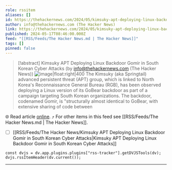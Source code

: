 ```yaml
---
role: rssitem
aliases: []
id: https://thehackernews.com/2024/05/kimsuky-apt-deploying-linux-backdoor.html
author: info@thehackernews.com (The Hacker News)
link: https://thehackernews.com/2024/05/kimsuky-apt-deploying-linux-backdoor.html
published: 2024-05-17T08:46:00.000Z
feed: "[[RSS/Feeds/The Hacker News.md | The Hacker News]]"
tags: []
pinned: false
---
```


> [!abstract] Kimsuky APT Deploying Linux Backdoor Gomir in South Korean Cyber Attacks (by info@thehackernews.com (The Hacker News))
> ![image|float:right|400](https://blogger.googleusercontent.com/img/b/R29vZ2xl/AVvXsEgKkkd9TlpBH69SJ2A5la8Bres_d4l53vzANAK7W2RVh3HJoJjX9PuIhhtiYhO5YlDnu8RuFrT8bAyj_0DwcjPB4tSIcLglj7N2PGus3G1cYnF29ytBkUvgf_DuGCsD5wc7c9NZ-Y5WoSifZzg5ZcNs2nbhRgepHlfcURgaVUvEu_6OQwZktjWfr-did40B/s1600/linux.png) The Kimsuky (aka Springtail) advanced persistent threat (APT) group, which is linked to North Korea's Reconnaissance General Bureau (RGB), has been observed deploying a Linux version of its GoBear backdoor as part of a campaign targeting South Korean organizations. The backdoor, codenamed Gomir, is "structurally almost identical to GoBear, with extensive sharing of code between

🌐 Read article [online](https://thehackernews.com/2024/05/kimsuky-apt-deploying-linux-backdoor.html). ⤴ For other items in this feed see [[RSS/Feeds/The Hacker News.md | The Hacker News]].

- [ ] [[RSS/Feeds/The Hacker News/Kimsuky APT Deploying Linux Backdoor Gomir in South Korean Cyber Attacks|Kimsuky APT Deploying Linux Backdoor Gomir in South Korean Cyber Attacks]]

~~~dataviewjs
const dvjs = dv.app.plugins.plugins["rss-tracker"].getDVJSTools(dv);
dvjs.rssItemHeader(dv.current());
~~~

- - -

